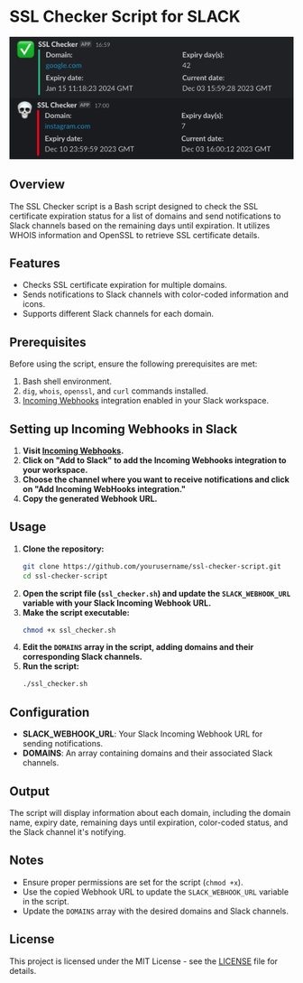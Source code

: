 # SSL Checker Script for SLACK
![Alt text](slack-channel.png?raw=true "SSL Checker & Slack Channel message")
## Overview

The SSL Checker script is a Bash script designed to check the SSL certificate expiration status for a list of domains and send notifications to Slack channels based on the remaining days until expiration. It utilizes WHOIS information and OpenSSL to retrieve SSL certificate details.

## Features

- Checks SSL certificate expiration for multiple domains.
- Sends notifications to Slack channels with color-coded information and icons.
- Supports different Slack channels for each domain.

## Prerequisites

Before using the script, ensure the following prerequisites are met:

1. Bash shell environment.
2. `dig`, `whois`, `openssl`, and `curl` commands installed.
3. [Incoming Webhooks](https://slack.com/apps/A0F7XDUAZ-incoming-webhooks?tab=more_info) integration enabled in your Slack workspace.

## Setting up Incoming Webhooks in Slack

1. **Visit [Incoming Webhooks](https://slack.com/apps/A0F7XDUAZ-incoming-webhooks?tab=more_info).**
2. **Click on "Add to Slack" to add the Incoming Webhooks integration to your workspace.**
3. **Choose the channel where you want to receive notifications and click on "Add Incoming WebHooks integration."**
4. **Copy the generated Webhook URL.**

## Usage

1. **Clone the repository:**
    ```bash
    git clone https://github.com/yourusername/ssl-checker-script.git
    cd ssl-checker-script
    ```
2. **Open the script file (`ssl_checker.sh`) and update the `SLACK_WEBHOOK_URL` variable with your Slack Incoming Webhook URL.**
3. **Make the script executable:**
    ```bash
    chmod +x ssl_checker.sh
    ```
4. **Edit the `DOMAINS` array in the script, adding domains and their corresponding Slack channels.**
5. **Run the script:**
    ```bash
    ./ssl_checker.sh
    ```

## Configuration
- __SLACK_WEBHOOK_URL__: Your Slack Incoming Webhook URL for sending notifications.
- __DOMAINS__: An array containing domains and their associated Slack channels.

## Output
The script will display information about each domain, including the domain name, expiry date, remaining days until expiration, color-coded status, and the Slack channel it's notifying.

## Notes
- Ensure proper permissions are set for the script (`chmod +x`).
- Use the copied Webhook URL to update the `SLACK_WEBHOOK_URL` variable in the script.
- Update the `DOMAINS` array with the desired domains and Slack channels.

## License

This project is licensed under the MIT License - see the [LICENSE](LICENSE) file for details.
